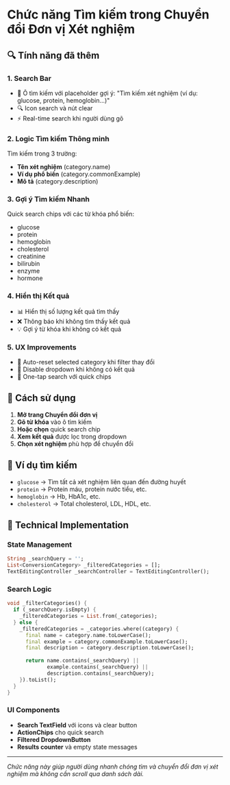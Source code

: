 # Chức năng Tìm kiếm trong Chuyển đổi Đơn vị Xét nghiệm

## 🔍 Tính năng đã thêm

### 1. **Search Bar**
- 📝 Ô tìm kiếm với placeholder gợi ý: "Tìm kiếm xét nghiệm (ví dụ: glucose, protein, hemoglobin...)"
- 🔍 Icon search và nút clear
- ⚡ Real-time search khi người dùng gõ

### 2. **Logic Tìm kiếm Thông minh**
Tìm kiếm trong 3 trường:
- **Tên xét nghiệm** (category.name)
- **Ví dụ phổ biến** (category.commonExample)  
- **Mô tả** (category.description)

### 3. **Gợi ý Tìm kiếm Nhanh**
Quick search chips với các từ khóa phổ biến:
- glucose
- protein  
- hemoglobin
- cholesterol
- creatinine
- bilirubin
- enzyme
- hormone

### 4. **Hiển thị Kết quả**
- 📊 Hiển thị số lượng kết quả tìm thấy
- ❌ Thông báo khi không tìm thấy kết quả
- 💡 Gợi ý từ khóa khi không có kết quả

### 5. **UX Improvements**
- 🔄 Auto-reset selected category khi filter thay đổi
- 🚫 Disable dropdown khi không có kết quả
- 🎯 One-tap search với quick chips

## 📱 Cách sử dụng

1. **Mở trang Chuyển đổi đơn vị**
2. **Gõ từ khóa** vào ô tìm kiếm
3. **Hoặc chọn** quick search chip
4. **Xem kết quả** được lọc trong dropdown
5. **Chọn xét nghiệm** phù hợp để chuyển đổi

## 🎯 Ví dụ tìm kiếm

- `glucose` → Tìm tất cả xét nghiệm liên quan đến đường huyết
- `protein` → Protein máu, protein nước tiểu, etc.
- `hemoglobin` → Hb, HbA1c, etc.
- `cholesterol` → Total cholesterol, LDL, HDL, etc.

## 🔧 Technical Implementation

### State Management
```dart
String _searchQuery = '';
List<ConversionCategory> _filteredCategories = [];
TextEditingController _searchController = TextEditingController();
```

### Search Logic
```dart
void _filterCategories() {
  if (_searchQuery.isEmpty) {
    _filteredCategories = List.from(_categories);
  } else {
    _filteredCategories = _categories.where((category) {
      final name = category.name.toLowerCase();
      final example = category.commonExample.toLowerCase();
      final description = category.description.toLowerCase();
      
      return name.contains(_searchQuery) ||
             example.contains(_searchQuery) ||
             description.contains(_searchQuery);
    }).toList();
  }
}
```

### UI Components
- **Search TextField** với icons và clear button
- **ActionChips** cho quick search
- **Filtered DropdownButton** 
- **Results counter** và empty state messages

---

*Chức năng này giúp người dùng nhanh chóng tìm và chuyển đổi đơn vị xét nghiệm mà không cần scroll qua danh sách dài.*
